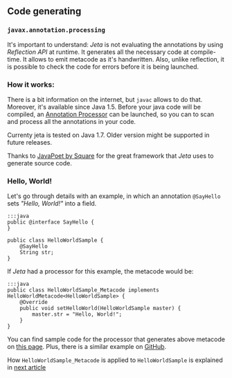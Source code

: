 <div class="page-header">
  <h2>Code generating</h2>
</div>

### `javax.annotation.processing`

It's important to understand: *Jeta* is not evaluating the annotations by using *Reflection API* at runtime. It generates all the necessary code at compile-time. It allows to emit metacode as it's handwritten. Also, unlike reflection, it is possible to check the code for errors before it is being launched.


### How it works:
There is a bit information on the internet, but `javac` allows to do that. Moreover, it's available since   Java <span class="label label-info">1.5</span>. Before your java code will be compiled, an [Annotation Processor](https://docs.oracle.com/javase/7/docs/api/javax/annotation/processing/Processor.html) can be launched, so you can to scan and process all the annotations in your code.

<div class="alert alert-warning" role="alert">
    Currenty jeta is tested on Java 1.7. Older version might be supported in future releases.
</div>

<span class="label label-success">Thanks to</span> [JavaPoet by Square](https://github.com/square/javapoet) for the great framework that *Jeta* uses to generate source code.

### Hello, World!<a name="HelloWorldSample"></a>
Let's go through details with an example, in which an annotation `@SayHello` sets *"Hello, World!"* into a field.

    :::java
    public @interface SayHello {
    }

    public class HelloWorldSample {
        @SayHello
        String str;
    }

If *Jeta* had a processor for this example, the metacode would be:

    :::java
    public class HelloWorldSample_Metacode implements HelloWorldMetacode<HelloWorldSample> {
        @Override
        public void setHelloWorld(HelloWorldSample master) {
            master.str = "Hello, World!";
        }
    }

You can find sample code for the processor that generates above metacode on [this page](/guide/custom-processor). Plus, there is a similar example on [GitHub](https://github.com/brooth/jeta-samples).

How `HelloWorldSample_Metacode` is applied to `HelloWorldSample` is explained in [next article](/guide/at-runtime)

